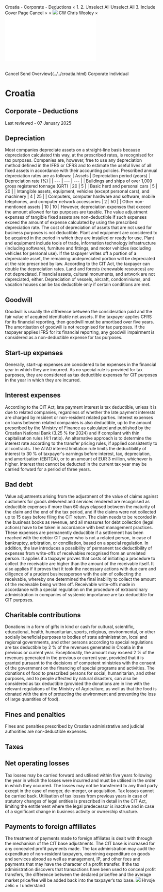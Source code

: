Croatia - Corporate - Deductions
×
1.
2.
Unselect All
Unselect All
3.
Include Cover Page
Cancel
×
×
![](../../-/media/world-wide-tax-summaries/attachments/global---chris-wooley.ashx%3Frev=ac5e5f3223b34096b1afc2a6009c7320&revision=ac5e5f32-23b3-4096-b1af-c2a6009c7320&hash=859B7ADC84DC2CBEC9760E9E6EE7DE6D0A8BFCDF)
CW
Chris Wooley
×
![](deductions.html)
######
Cancel
Send
Overview](../../croatia.html)
Corporate
Individual
# Croatia
## Corporate - Deductions
Last reviewed - 07 January 2025
## Depreciation
Most companies depreciate assets on a straight-line basis because depreciation calculated this way, at the prescribed rates, is recognised for tax purposes. Companies are, however, free to use any depreciation method defined in the IFRS or CFRS and to estimate the useful lives of all fixed assets in accordance with their accounting policies.
Prescribed annual depreciation rates are as follows:
| Assets | Depreciation period (years) | Depreciation rate (%) |
| --- | --- | --- |
| Buildings and ships of over 1,000 gross registered tonnage (GRT) | 20 | 5 |
| Basic herd and personal cars | 5 | 20 |
| Intangible assets, equipment, vehicles (except personal cars), and machinery | 4 | 25 |
| Computers, computer hardware and software, mobile telephones, and computer network accessories | 2 | 50 |
| Other non-mentioned assets | 10 | 10 |
However, depreciation expenses that exceed the amount allowed for tax purposes are taxable. The value adjustment expenses of tangible fixed assets are non-deductible if such expenses exceed the amount of expense calculated by using the prescribed depreciation rate.
The cost of depreciation of assets that are not used for business purposes is not deductible.
Plant and equipment are considered to be acquired in the period in which they are installed or ready for use. Plant and equipment include tools of trade, information technology infrastructure (including software), furniture and fittings, and motor vehicles (excluding vehicles for personal use).
If the taxpayer writes off a portion of a depreciable asset, the remaining undepreciated portion will be depreciated at the rate prescribed by law. According to the CIT Act, the taxpayer can double the depreciation rates.
Land and forests (renewable resources) are not depreciated.
Financial assets, cultural monuments, and artwork are not depreciated, either.
Depreciation of vessels, aircraft, condominiums, and vacation houses can be tax deductible only if certain conditions are met.
## Goodwill
Goodwill is usually the difference between the consideration paid and the fair value of acquired identifiable net assets. If the taxpayer applies CFRS for its financial reporting, then goodwill must be amortised over five years.
The amortisation of goodwill is not recognised for tax purposes.
If the taxpayer applies IFRS for its financial reporting, any goodwill impairment is considered as a non-deductible expense for tax purposes.
## Start-up expenses
Generally, start-up expenses are considered to be expenses in the financial year in which they are incurred. As no special rule is provided for tax purposes, they are considered as tax deductible expenses for CIT purposes in the year in which they are incurred.
## Interest expenses
According to the CIT Act, late payment interest is tax deductible, unless it is due to related companies, regardless of whether the late payment interests are charged by resident or non-resident related parties.
Interest expenses on loans between related companies is also deductible, up to the amount prescribed by the Ministry of Finance as calculated and published by the Croatian National Bank (3.25 % for 2024) and if compliant with thin capitalisation rules (4:1 ratio). An alternative approach is to determine the interest rate according to the transfer pricing rules, if applied consistently to all contracts.
The ATAD interest limitation rule limits the deductibility of interest to 30 % of taxpayer's earnings before interest, tax, depreciation, and amortisation (EBITDA), or to an amount of EUR 3 million, whichever is higher. Interest that cannot be deducted in the current tax year may be carried forward for a period of three years.
## Bad debt
Value adjustments arising from the adjustment of the value of claims against customers for goods delivered and services rendered are recognised as deductible expenses if more than 60 days elapsed between the maturity of the claim and the end of the tax period, and if the claims were not collected up to 15 days before filing the CIT return. The claim needs to be recorded in the business books as revenue, and all measures for debt collection (legal actions) have to be taken in accordance with best management practices.
These expenses are permanently deductible if a settlement has been reached with the debtor CIT payer who is not a related person, in case of bankruptcy, arbitration, or conciliation, based on a special regulation.
In addition, the law introduces a possibility of permanent tax deductibility of expenses from write-offs of receivables recognised from an unrelated person. It applies if a taxpayer proves that costs of initiating a procedure to collect the receivable are higher than the amount of the receivable itself. It also applies if it proves that it took the necessary actions with due care and diligence of a prudent businessperson with the aim of collecting the receivable, whereby one determined the final inability to collect the amount of the receivable being written off.
Receivable write-offs made in accordance with a special regulation on the procedure of extraordinary administration in companies of systemic importance are tax deductible for CIT purposes.
## Charitable contributions
Donations in a form of gifts in kind or cash for cultural, scientific, educational, health, humanitarian, sports, religious, environmental, or other socially beneficial purposes to bodies of state administration, local and regional governments, and other persons according to special regulations are tax deductible by 2 % of the revenues generated in Croatia in the previous or current year. Exceptionally, the amount may exceed 2 % of the revenues generated in the previous or current year, provided that it is granted pursuant to the decisions of competent ministries with the consent of the government on the financing of special programs and activities.
The donations of food to prescribed persons for social, humanitarian, and other purposes, and to people affected by natural disasters, can also be considered as tax deductible (provided the donations are in line with the relevant regulations of the Ministry of Agriculture, as well as that the food is donated with the aim of protecting the environment and preventing the loss of large quantities of food).
## Fines and penalties
Fines and penalties prescribed by Croatian administrative and judicial authorities are non-deductible expenses.
## Taxes
## Net operating losses
Tax losses may be carried forward and utilised within five years following the year in which the losses were incurred and must be utilised in the order in which they occurred. The losses may not be transferred to any third party except in the case of merger, de-merger, or acquisition. Tax losses cannot be carried back.
Utilisation of tax losses from previous years in case of statutory changes of legal entities is prescribed in detail in the CIT Act, limiting the entitlement where the legal predecessor is inactive and in case of a significant change in business activity or ownership structure.
## Payments to foreign affiliates
The treatment of payments made to foreign affiliates is dealt with through the mechanism of the CIT base adjustments. The CIT base is increased for any concealed profit payments made. The tax administration may audit the expenditure of non-resident taxpayers, examining expenditure on goods and services abroad as well as management, IP, and other fees and payments that may have the character of a profit transfer. If the tax administration discovers that transactions have been used to conceal profit transfers, the difference between the declared price/fee and the average market price/fee will be added back into the taxpayer’s tax base.
![](../../-/media/world-wide-tax-summaries/attachments/croatia---hrvoje_jelic.ashx%3Frev=4b50ae68ce5d49a9931477e34064b112&revision=4b50ae68-ce5d-49a9-9314-77e34064b112&hash=A3F88026C4504B14AD08E503FB9D07151D06FA2A)
Hrvoje Jelic
×
I understand